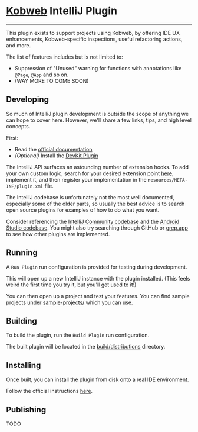 # [Kobweb](https://github.com/varabyte/kobweb) IntelliJ Plugin
- - -

This plugin exists to support projects using Kobweb, by offering IDE UX enhancements, Kobweb-specific inspections,
useful refactoring actions, and more.

The list of features includes but is not limited to:

- Suppression of "Unused" warning for functions with annotations like `@Page`, `@App` and so on.
- (WAY MORE TO COME SOON)

## Developing

So much of IntelliJ plugin development is outside the scope of anything we can hope to cover here. However, we'll share
a few links, tips, and high level concepts.

First:

* Read the [official documentation](https://plugins.jetbrains.com/docs/intellij/developing-plugins.html)
* *(Optional)* Install the [DevKit Plugin](https://plugins.jetbrains.com/plugin/22851-plugin-devkit)

The IntelliJ API surfaces an astounding number of extension hooks. To add your own custom logic, 
search for your desired extension point [here](https://plugins.jetbrains.com/docs/intellij/extension-point-list.html),
implement it, and then register your implementation in the `resources/META-INF/plugin.xml`
file.

The IntelliJ codebase is unfortunately not the most well documented, especially some of the older parts, so usually the
best advice is to search open source plugins for examples of how to do what you want.

Consider referencing the [IntelliJ Community codebase](https://github.com/JetBrains/intellij-community) and
the [Android Studio codebase](https://cs.android.com/android-studio). You might also try searching through GitHub or
[grep.app](https://grep.app/) to see how other plugins are implemented.

## Running

A `Run Plugin` run configuration is provided for testing during development.

This will open up a new IntelliJ instance with the plugin installed. (This feels weird the first time you try it, but
you'll get used to it!)

You can then open up a project and test your features. You can find sample projects under [sample-projects/]() which you
can use.

## Building

To build the plugin, run the `Build Plugin` run configuration.

The built plugin will be located in the [build/distributions]() directory.

## Installing

Once built, you can install the plugin from disk onto a real IDE environment.

Follow the official
instructions [here](https://www.jetbrains.com/help/idea/managing-plugins.html#install_plugin_from_disk).

## Publishing

TODO

